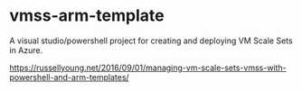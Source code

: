 # vmss-arm-template
A visual studio/powershell project for creating and deploying VM Scale Sets in Azure.  

https://russellyoung.net/2016/09/01/managing-vm-scale-sets-vmss-with-powershell-and-arm-templates/
